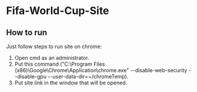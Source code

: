 # Fifa-World-Cup-Site

## How to run
Just follow steps to run site on chrome:
  1. Open cmd as an administrator.
  2. Put this command ("C:\Program Files (x86)\Google\Chrome\Application\chrome.exe" --disable-web-security --disable-gpu --user-data-dir=~/chromeTemp).
  3. Put site link in the window that will be opened.
